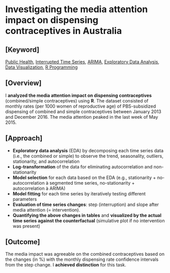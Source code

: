 # **Investigating the media attention impact on dispensing contraceptives in Australia**

## **[Keyword]**

<ins>Public Health</ins>, <ins>Interrupted Time Series</ins>, <ins>ARIMA</ins>, <ins>Exploratory Data Analysis</ins>, <ins>Data Visualization</ins>, <ins>R Programming</ins>

## **[Overview]**
I **analyzed the media attention impact on dispensing contraceptives** (combined/simple contraceptives) using **R**. The dataset consisted of monthly rates (per 1000 women of reproductive age) of PBS-subsidized dispensing of combined and simple contraceptives between January 2013 and December 2016. The media attention peaked in the last week of May 2015.

## **[Approach]**

- **Exploratory data analysis** (EDA) by decomposing each time series data (i.e., the combined or simple) to observe the trend, seasonality, outliers, stationarity, and autocorrelation
- **Log-transformation** of the data for eliminating autocorrelation and non-stationarity
- **Model selection** for each data based on the EDA (e.g., stationarity + no-autocorrelation à segmented time series, no-stationarity + autocorrelation à ARIMA)
- **Model fitting** for each time series by iteratively testing different parameters
- **Evaluation of time series changes**: step (interruption) and slope after media attention (= intervention).
- **Quantifying the above changes in tables** and **visualized by the actual time series against the counterfactual** (simulative plot if no intervention was present)

## **[Outcome]**
The media impact was agreeable on the combined contraceptives based on the changes (in %) with the monthly dispensing rate confidence intervals from the step change. I **achieved distinction** for this task.
